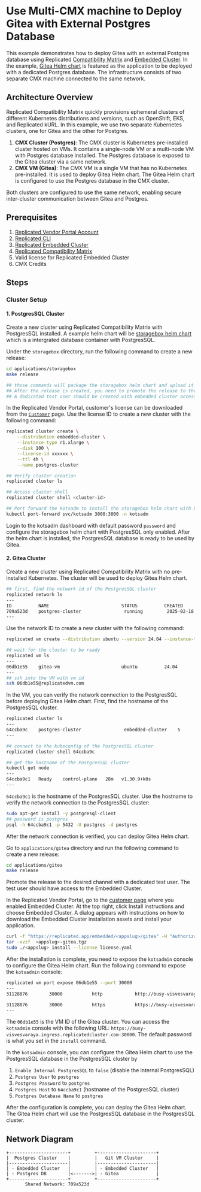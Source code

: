 # Use Multi-CMX machine to Deploy Gitea with External Postgres Database
This example demonstrates how to deploy Gitea with an external Postgres database using Replicated [Compatibility Matrix](https://docs.replicated.com/vendor/testing-about) and [Embedded Cluster](https://docs.replicated.com/vendor/embedded-overview). In the example, [Gitea Helm chart](https://gitea.com/gitea/helm-chart) is featured as the application to be deployed with a dedicated Postgres database. The infrastructure consists of two separate CMX machine connected to the same network.

## Architecture Overview
Replicated Compatibility Matrix quickly provisions ephemeral clusters of different Kubernetes distributions and versions, such as OpenShift, EKS, and Replicated kURL. In this example, we use two separate Kubernetes clusters, one for Gitea and the other for Postgres.
1. **CMX Cluster (Postgres)**: The CMX cluster is Kubernetes pre-installed cluster hosted on VMs. It contains a single-node VM or a multi-node VM with Postgres database installed. The Postgres database is exposed to the Gitea cluster via a same network.
2. **CMX VM (Gitea)**: The CMX VM is a single VM that has no Kubernetes pre-installed. It is used to deploy Gitea Helm chart. The Gitea Helm chart is configured to use the Postgres database in the CMX cluster.

Both clusters are configured to use the same network, enabling secure inter-cluster communication between Gitea and Postgres.

## Prerequisites
1. [Replicated Vendor Portal Account](https://vendor.replicated.com/signup)
2. [Replicated CLI](https://docs.replicated.com/reference/replicated-cli-installing)
3. [Replicated Embedded Cluster](https://docs.replicated.com/vendor/embedded-overview)
4. [Replicated Compatibility Matrix](https://docs.replicated.com/vendor/testing-about)
5. Valid license for Replicated Embedded Cluster
6. CMX Credits


## Steps
### Cluster Setup
#### 1. PostgresSQL Cluster
Create a new cluster using Replicated Compatibility Matrix with PostgresSQL installed. A example helm chart will be [storagebox helm chart](/applications/storagebox/README.md) which is a intergrated database container with PostgresSQL.

Under the `storagebox` directory, run the following command to create a new release:
```bash
cd applications/storagebox
make release

## those commands will package the storagebox helm chart and upload it to the replicated vendor portal with a new release
## After the release is created, you need to promote the release to the desired channel
## A dedicated test user should be created with embedded cluster access to test the release
```

In the Replicated Vendor Portal, customer's license can be downloaded from the [`Customer`](https://docs.replicated.com/vendor/licenses-download) page. Use the license ID to create a new cluster with the following command:

```bash
replicated cluster create \
    --distribution embedded-cluster \
    --instance-type r1.xlarge \
    --disk 100 \
    --license-id xxxxxx \
    --ttl 4h \
    --name postgres-cluster

## Verify cluster creation
replicated cluster ls

## Access cluster shell
replicated cluster shell <cluster-id>

## Port forward the kotsadm to install the storagebox helm chart with PostgresSQL enabled
kubectl port-forward svc/kotsadm 3000:3000 -n kotsadm
```

Login to the kotsadm dashboard with default password `password` and configure the storagebox helm chart with PostgresSQL only enabled. After the helm chart is installed, the PostgresSQL database is ready to be used by Gitea.

#### 2. Gitea Cluster
Create a new cluster using Replicated Compatibility Matrix with no pre-installed Kubernetes. The cluster will be used to deploy Gitea Helm chart.

```bash
## first, find the network id of the PostgresSQL cluster
replicated network ls
---
ID          NAME                           STATUS          CREATED                           EXPIRES                           OUTBOUND
709a523d    postgres-cluster                running         2025-02-18 17:06              2025-02-18 21:12              -    
---
```

Use the network ID to create a new cluster with the following command:
```bash
replicated vm create --distribution ubuntu --version 24.04 --instance-type r1.xlarge --disk 100 --name gitea-vm --network 709a523d

## wait for the cluster to be ready
replicated vm ls
---
06db1e55    gitea-vm                       ubuntu          24.04         running         2025-02-18 17:29              2025-02-18 18:30        
---
## ssh into the VM with vm id
ssh 06db1e55@replicatedvm.com
```

In the VM, you can verify the network connection to the PostgresSQL before deploying Gitea Helm chart.
First, find the hostname of the PostgresSQL cluster.
```bash
replicated cluster ls
---
64ccba9c    postgres-cluster                embedded-cluster    5             running         2025-02-18 17:06              2025-02-18 21:12  
---

## connect to the kubeconfig of the PostgresSQL cluster
replicated cluster shell 64ccba9c

## get the hostname of the PostgresSQL cluster
kubectl get node
---
64ccba9c1   Ready    control-plane   28m   v1.30.9+k0s
---
```

`64ccba9c1` is the hostname of the PostgresSQL cluster. Use the hostname to verify the network connection to the PostgresSQL cluster:

```bash
sudo apt-get install -y postgresql-client
## password is postgres
psql -h 64ccba9c1 -p 5432 -U postgres -d postgres
```

After the network connection is verified, you can deploy Gitea Helm chart.

Go to `applications/gitea` directory and run the following command to create a new release:
```bash
cd applications/gitea
make release
```

Promote the release to the desired channel with a dedicated test user. The test user should have access to the Embedded Cluster.

In the Replicated Vendor Portal, go to the [customer page](https://docs.replicated.com/vendor/embedded-using) where you enabled Embedded Cluster. At the top right, click Install instructions and choose Embedded Cluster. A dialog appears with instructions on how to download the Embedded Cluster installation assets and install your application.

```bash
curl -f "https://replicated.app/embedded/<appslug>/gitea" -H "Authorization: xxxxxxxxx" -o <appslug>-gitea.tgz
tar -xvzf  <appslug>-gitea.tgz
sudo ./<appslug> install --license license.yaml
```

After the installation is complete, you need to expose the `kotsadmin` console to configure the Gitea Helm chart. Run the following command to expose the `kotsadmin` console:
```bash
replicated vm port expose 06db1e55 --port 30000
---
31128876        30000           http            http://busy-visvesvaraya.ingress.replicatedcluster.com    false           ready  

31128876        30000           https           https://busy-visvesvaraya.ingress.replicatedcluster.com    false           ready  
---

```

The `06db1e55` is the VM ID of the Gitea cluster. You can access the `kotsadmin` console with the following URL: `https://busy-visvesvaraya.ingress.replicatedcluster.com:30000`. The default password is what you set in the `install` command.

In the `kotsadmin` console, you can configure the Gitea Helm chart to use the PostgresSQL database in the PostgresSQL cluster by
1. `Enable Internal PostgresSQL` to `false` (disable the internal PostgresSQL)
2. `Postgres User` to `postgres`
3. `Postgres Password` to `postgres`
4. `Postgres Host` to `64ccba9c1` (hostname of the PostgresSQL cluster)
5. `Postgres Database Name` to `postgres`


After the configuration is complete, you can deploy the Gitea Helm chart. The Gitea Helm chart will use the PostgresSQL database in the PostgresSQL cluster.

## Network Diagram
```
+----------------------+         +----------------------+
|  Postgres Cluster    |         |   Git VM Cluster     |
|----------------------|         |----------------------|
| - Embedded Cluster   |         | - Embedded Cluster   |
| - Postgres DB        |<------->| - Gitea              |
+----------------------+         +----------------------+
       Shared Network: 709a523d
```
